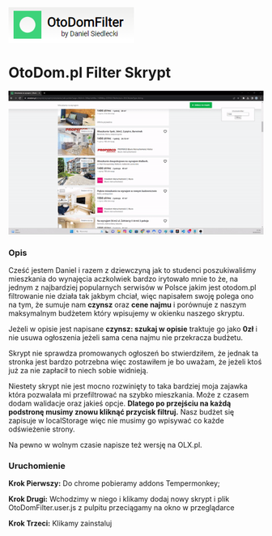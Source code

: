![](https://github.com/DanielSiedlecki/otodom.pl-filter-skrypt/blob/main/logo.png)

# OtoDom.pl Filter Skrypt

![](https://github.com/DanielSiedlecki/otodom.pl-filter-skrypt/blob/main/demo.gif)

### Opis

Cześć jestem Daniel i razem z dziewczyną jak to studenci poszukiwaliśmy mieszkania do wynajęcia aczkolwiek bardzo irytowało mnie to
że, na jednym z najbardziej popularnych serwisów w Polsce jakim jest otodom.pl filtrowanie nie działa tak jakbym chciał,
więc napisałem swoję polega ono na tym, że sumuje nam **czynsz** oraz **cene najmu** i porównuje z naszym maksymalnym budżetem który
wpisujemy w okienku naszego skryptu.

Jeżeli w opisie jest napisane **czynsz: szukaj w opisie** traktuje go jako **0zł** i nie usuwa ogłoszenia jeżeli sama cena najmu nie przekracza
budżetu.

Skrypt nie sprawdza promowanych ogłoszeń bo stwierdziłem, że jednak ta stronka jest bardzo potrzebna więc zostawiłem je bo uważam,
że jeżeli ktoś już za nie zapłacił to niech sobie widnieją.

Niestety skrypt nie jest mocno rozwinięty to taka bardziej moja zajawka która pozwalała mi przefiltrować na szybko mieszkania.
Może z czasem dodam walidacje oraz jakieś opcje. **Dlatego po przejściu na każdą podstronę musimy znowu kliknąć przycisk filtruj.**
Nasz budżet się zapisuje w localStorage więc nie musimy go wpisywać co każde odświeżenie strony.

Na pewno w wolnym czasie napisze też wersję na OLX.pl.

### Uruchomienie

**Krok Pierwszy:**
Do chrome pobieramy addons Tempermonkey;

**Krok Drugi:**
Wchodzimy w niego i klikamy dodaj nowy skrypt i plik OtoDomFilter.user.js z pulpitu przeciągamy na okno w przeglądarce

**Krok Trzeci:**
Klikamy zainstaluj
